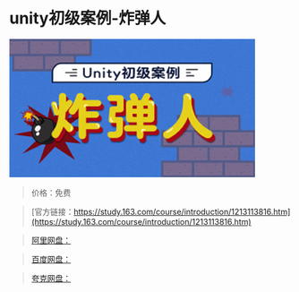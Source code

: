 # unity初级案例-炸弹人

![img](../../../assets/study163/free/141487b399e5482181c6c27184563077.png)

> 价格：免费

> [官方链接：https://study.163.com/course/introduction/1213113816.htm](https://study.163.com/course/introduction/1213113816.htm)

> [阿里网盘：]()

> [百度网盘：]()

> [夸克网盘：]()

